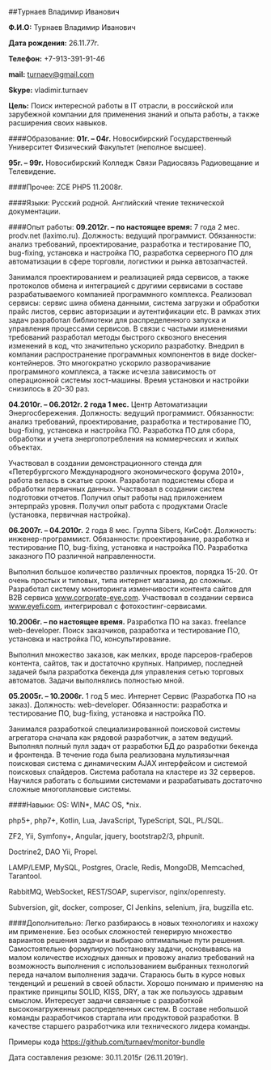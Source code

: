 ##Турнаев Владимир Иванович

**Ф.И.О:**		Турнаев Владимир Иванович

**Дата рождения:**	26.11.77г.

**Телефон:** 		+7-913-391-91-46

**mail:**			turnaev@gmail.com

**Skype:**		vladimir.turnaev

**Цель:** 		Поиск интересной работы в IT отрасли, в российской или зарубежной 
компании для применения знаний и опыта работы, а также расширения своих навыков. 

####Образование:
**01г. – 04г.**		Новосибирский Государственный Университет
 	Физический Факультет (неполное высшее).
 	
**95г. – 99г.**		Новосибирский Колледж Связи 
	Радиосвязь Радиовещание и Телевидение.

####Прочее:
ZCE PHP5 11.2008г.

####Языки: 
Русский родной. Английский чтение технической документации.

####Опыт работы:
**09.2012г. – по настоящее время:** 7 года 2 мес. prodv.net (laximo.ru).
Должность: ведущий программист.
Обязанности: анализ требований, проектирование, разработка и тестирование ПО, bug-fixing, установка и настройка ПО, 
разработка серверного ПО для автоматизации в сфере торговли, логистики и рынка автозапчастей. 

Занимался проектированием и реализацией ряда сервисов, а также протоколов обмена и интеграцией с другими сервисами 
в составе разрабатываемого компанией программного комплекса. Реализовал сервисы: сервис шина обмена данными, система 
загрузки и обработки прайс листов, сервис авторизации и аутентификации etc. 
В рамках этих задач разработал библиотеки для распределенного запуска и управления процессами сервисов.
В связи с частыми изменениями требований разработал методы быстрого сквозного внесения изменений в код, 
что значительно ускорило разработку. Внедрил в компании распространение программных компонентов в виде docker-контейнеров. 
Это многократно ускорило разворачивание программного комплекса, а также исчезла зависимость от операционной системы хост-машины. 
Время установки и настройки снизилось в 20-30 раз.

**04.2010г. – 06.2012г. 2 года 1 мес.** Центр Автоматизации Энергосбережения.
Должность: ведущий программист.
Обязанности: анализ требований, проектирование, разработка и тестирование ПО, bug-fixing, установка и настройка ПО. 
Разработка ПО для сбора, обработки и учета энергопотребления на коммерческих и жилых объектах.

Участвовал в создании демонстрационного стенда для «Петербургского Международного экономического форума 2010», 
работа велась в сжатые сроки. Разработал подсистемы сбора и обработки первичных данных. Участвовал в создании систем 
подготовки отчетов. Получил опыт работы над приложением энтерпрайз уровня. 
Получил опыт работа с продуктами Oracle (установка, первичная настройка).

**06.2007г. – 04.2010г.** 2 года 8 мес. Группа Sibers, КиСофт.
Должность: инженер-программист.
Обязанности: проектирование, разработка и тестирование ПО, bug-fixing, установка и настройка ПО. Разработка заказного 
ПО различной направленности.

Выполнил большое количество различных проектов, порядка 15-20. От очень простых и типовых, типа 
интернет магазина, до сложных. Разработал систему мониторинга изменчивости контента сайтов для B2B сервиса 
www.corporate-eye.com.  Участвовал в создании сервиса www.eyefi.com, интегрировал с фотохостинг-сервисами.

**10.2006г. – по настоящее время.** Разработка ПО на заказ.
freelance web-developer. 
Поиск заказчиков, разработка и тестирование ПО, установка и  настройка ПО, консультирование.

Выполнил множество заказов, как мелких, вроде парсеров-граберов контента, сайтов, так и достаточно 
крупных. Например, последней задачей была разработка бекенда для управления сетью торговых автоматов. 
Задачи выполнялись полностью мной.

**05.2005г. – 10.2006г.** 1 год 5 мес. Интернет Сервис (Разработка ПО на заказ).
Должность: web-developer.
Обязанности: разработка и тестирование ПО, bug-fixing, установка и настройка ПО. 

Занимался разработкой специализированной поисковой системы агрегатора сначала как рядовой разработчик, 
а затем ведущий. Выполнял полный пулл задач от разработки БД до разработки бекенда и фронтенда. 
В течение года была реализована мультиязычная поисковая система с динамическим AJAX интерфейсом и системой 
поисковых спайдеров. Система работала на кластере из 32 серверов. Научился работать с большими системами и
разрабатывать достаточно сложные многоплановые системы.

####Навыки:
OS: WIN*, MAC OS, *nix.

php5+, php7+, Kotlin, Lua, JavaScript, TypeScript, SQL, PL/SQL.

ZF2, Yii, Symfony+, Angular, jquery, bootstrap2/3, phpunit.

Doctrine2, DAO Yii, Propel.

LAMP/LEMP, MySQL, Postgres, Oracle, Redis, MongoDB, Memcached, Tarantool.

RabbitMQ, WebSocket, REST/SOAP, supervisor, nginx/openresty.

Subversion, git, docker, composer, CI Jenkins, selenium, jira, bugzilla etc.

####Дополнительно:
Легко разбираюсь в новых технологиях и нахожу им применение. Без особых сложностей генерирую множество 
вариантов решения задачи и выбираю оптимальные пути решения. Самостоятельно формулирую постановку задачи, 
основываясь на малом количестве исходных данных и провожу анализ требований на возможность выполнения с 
использованием выбранных технологий переда началом выполнения задачи. Стараюсь быть в курсе новых тенденций и 
решений в своей области. Хорошо понимаю и применяю на практике принципы SOLID, KISS, DRY, а так же пользуюсь здравым смыслом. 
Интересует задачи связанные с разработкой высоконагруженных распределенных систем. В составе небольшой команды 
разработчиков стартапа или продуктовой разработки. В качестве старшего разработчика или технического лидера команды. 

Примеры кода https://github.com/turnaev/monitor-bundle


Дата составления резюме: 30.11.2015г (26.11.2019г).
